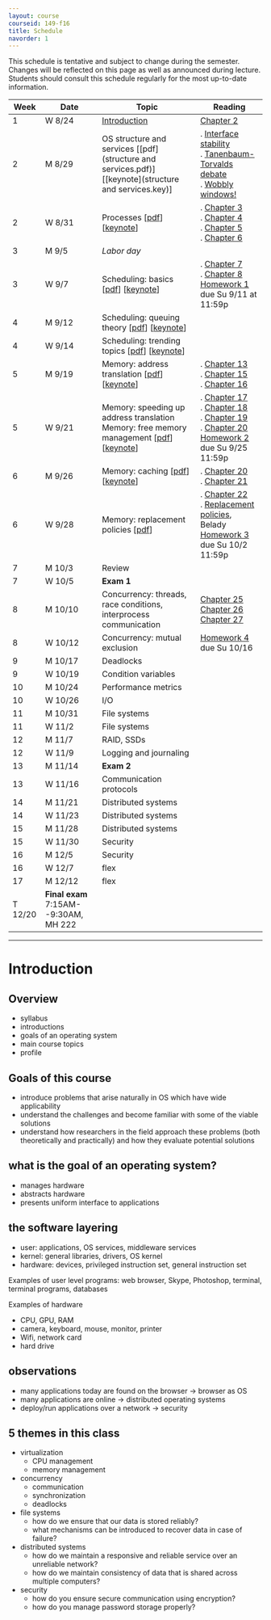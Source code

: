 ```yaml
---
layout: course
courseid: 149-f16
title: Schedule
navorder: 1
---
```


<a name="schedule"></a>

This schedule is tentative and subject to change during the semester. Changes will be reflected on this page as well as announced during lecture. Students should consult this schedule regularly for the most up-to-date information.

Week|Date|Topic|Reading
----|-------|-------|---
1 | W 8/24 | [Introduction](#introduction) | [Chapter 2](http://pages.cs.wisc.edu/~remzi/OSTEP/intro.pdf)
2 | M 8/29 | OS structure and services [[pdf](structure and services.pdf)] [[keynote](structure and services.key)] | . [Interface stability](http://www.cs.pomona.edu/classes/cs121/supp/stability.html)<br> . [Tanenbaum-Torvalds debate](https://en.wikipedia.org/wiki/Tanenbaum%E2%80%93Torvalds_debate)<br> . [Wobbly windows!](https://www.youtube.com/watch?v=nbCg9_YgKgM)
2 | W 8/31 | Processes [[pdf](processes.pdf)] [[keynote](processes.key)] | . [Chapter 3](http://pages.cs.wisc.edu/~remzi/Classes/537/Spring2016/Book/dialogue-virtualization.pdf)<br> . [Chapter 4](http://pages.cs.wisc.edu/~remzi/Classes/537/Spring2016/Book/cpu-intro.pdf)<br> . [Chapter 5](http://pages.cs.wisc.edu/~remzi/Classes/537/Spring2016/Book/cpu-api.pdf)<br> . [Chapter 6](http://pages.cs.wisc.edu/~remzi/Classes/537/Spring2016/Book/cpu-mechanisms.pdf)<br>
3 | M 9/5 | _Labor day_ |
3 | W 9/7 | Scheduling: basics [[pdf](scheduling.pdf)] [[keynote](scheduling.key)] | . [Chapter 7](http://pages.cs.wisc.edu/~remzi/OSTEP/cpu-sched.pdf)<br> . [Chapter 8](http://pages.cs.wisc.edu/~remzi/OSTEP/cpu-sched-mlfq.pdf)<br>[Homework 1](homework01.html) due Su 9/11 at 11:59p
4 | M 9/12 | Scheduling: queuing theory [[pdf](scheduling2.pdf)] [[keynote](scheduling.key)]
4 | W 9/14 | Scheduling: trending topics [[pdf](scheduling3.pdf)]  [[keynote](scheduling3.key)]
5 | M 9/19 | Memory: address translation [[pdf](memory1.pdf)] [[keynote](memory1.key)] | . [Chapter 13](http://pages.cs.wisc.edu/~remzi/OSTEP/vm-intro.pdf)<br> . [Chapter 15](http://pages.cs.wisc.edu/~remzi/OSTEP/vm-mechanism.pdf)<br> . [Chapter 16](http://pages.cs.wisc.edu/~remzi/OSTEP/vm-segmentation.pdf)
5 | W 9/21 | Memory: speeding up address translation <br> Memory: free memory management [[pdf](memory2.pdf)] [[keynote](memory2.key)] | . [Chapter 17](http://pages.cs.wisc.edu/~remzi/OSTEP/vm-freespace.pdf)<br> . [Chapter 18](http://pages.cs.wisc.edu/~remzi/OSTEP/vm-paging.pdf)<br> . [Chapter 19](http://pages.cs.wisc.edu/~remzi/OSTEP/vm-tlbs.pdf)<br> . [Chapter 20](http://pages.cs.wisc.edu/~remzi/OSTEP/vm-smalltables.pdf)<br> [Homework 2](homework02.html) due Su 9/25 11:59p
6 | M 9/26 | Memory: caching [[pdf](memory3.pdf)] [[keynote](memory3.key)] | . [Chapter 20](http://pages.cs.wisc.edu/~remzi/OSTEP/vm-smalltables.pdf)<br> . [Chapter 21](http://pages.cs.wisc.edu/~remzi/OSTEP/vm-beyondphys.pdf)
6 | W 9/28 | Memory: replacement policies [[pdf](memory4.pdf)] | . [Chapter 22](http://pages.cs.wisc.edu/~remzi/OSTEP/vm-beyondphys-policy.pdf)<br> . [Replacement policies](http://citeseerx.ist.psu.edu/viewdoc/download?doi=10.1.1.641.9013&rep=rep1&type=pdf), Belady<br> [Homework 3](homework03.html) due Su 10/2 11:59p
7 | M 10/3 | Review
7 | W 10/5 | __Exam 1__
8 | M 10/10 | Concurrency: threads, race conditions, interprocess communication | [Chapter 25](http://pages.cs.wisc.edu/~remzi/OSTEP/dialogue-concurrency.pdf)<br>[Chapter 26](http://pages.cs.wisc.edu/~remzi/OSTEP/threads-intro.pdf)<br>[Chapter 27](http://pages.cs.wisc.edu/~remzi/OSTEP/threads-api.pdf)
8 | W 10/12 | Concurrency: mutual exclusion | [Homework 4](homework04.html) due Su 10/16
9 | M 10/17 | Deadlocks
9 | W 10/19 | Condition variables
10 | M 10/24 | Performance metrics
10 | W 10/26 | I/O
11 | M 10/31 | File systems
11 | W 11/2 | File systems
12 | M 11/7 | RAID, SSDs
12 | W 11/9 | Logging and journaling
13 | M 11/14 | __Exam 2__
13 | W 11/16 | Communication protocols
14 | M 11/21 | Distributed systems
14 | W 11/23 | Distributed systems
15 | M 11/28 | Distributed systems
15 | W 11/30 | Security
16 | M 12/5 | Security
16 | W 12/7 | flex
17 | M 12/12 | flex
|T 12/20 | __Final exam__ 7:15AM--9:30AM, MH 222

---

# Introduction

## Overview
- syllabus
- introductions
- goals of an operating system
- main course topics
- profile

## Goals of this course
- introduce problems that arise naturally in OS which have wide applicability
- understand the challenges and become familiar with some of the viable solutions
- understand how researchers in the field approach these problems (both theoretically and practically) and how they evaluate potential solutions

## what is the goal of an operating system?
- manages hardware
- abstracts hardware
- presents uniform interface to applications

## the software layering
- user: applications, OS services, middleware services
- kernel: general libraries, drivers, OS kernel
- hardware: devices, privileged instruction set, general instruction set

Examples of user level programs: web browser, Skype, Photoshop, terminal, terminal programs, databases

Examples of hardware
- CPU, GPU, RAM
- camera, keyboard, mouse, monitor, printer
- Wifi, network card
- hard drive

## observations
- many applications today are found on the browser → browser as OS
- many applications are online → distributed operating systems
- deploy/run applications over a network → security

## 5 themes in this class
- virtualization
  - CPU management
  - memory management
- concurrency
  - communication
  - synchronization
  - deadlocks
- file systems
  - how do we ensure that our data is stored reliably?
  - what mechanisms can be introduced to recover data in case of failure?
- distributed systems
  - how do we maintain a responsive and reliable service over an unreliable network?
  - how do we maintain consistency of data that is shared across multiple computers?
- security
  - how do you ensure secure communication using encryption?
  - how do you manage password storage properly?
